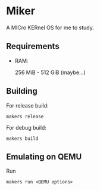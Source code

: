 # Miker

A MICro KERnel OS for me to study.

## Requirements

- RAM:

    256 MiB - 512 GiB (maybe...)

## Building

For release build:

```
makers release
```

For debug build:

```
makers build
```

## Emulating on QEMU

Run

```
makers run <QEMU options>
```
